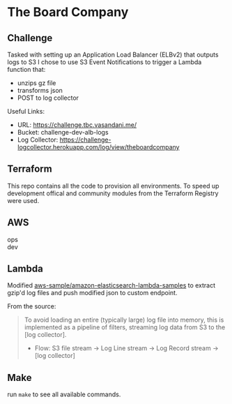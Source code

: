 # The Board Company

## Challenge
Tasked with setting up an Application Load Balancer (ELBv2) that outputs logs to S3 I chose to use S3 Event Notifications to trigger a Lambda function that:

- unzips gz file
- transforms json
- POST to log collector

Useful Links:

- URL: https://challenge.tbc.vasandani.me/
- Bucket: challenge-dev-alb-logs
- Log Collector: https://challenge-logcollector.herokuapp.com/log/view/theboardcompany

## Terraform

This repo contains all the code to provision all environments. To speed up development offical and community modules from the Terraform Registry were used.

## AWS

ops  
dev

## Lambda
Modified [aws-sample/amazon-elasticsearch-lambda-samples](https://github.com/aws-samples/amazon-elasticsearch-lambda-samples/blob/master/src/s3_lambda_es.js) to extract gzip'd log files and push modified json to custom endpoint.

From the source:
> To avoid loading an entire (typically large) log file into memory, this is implemented as a pipeline of filters, streaming log data from S3 to the [log collector].
> - Flow: S3 file stream -> Log Line stream -> Log Record stream -> [log collector]

## Make

run `make` to see all available commands.
